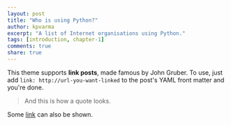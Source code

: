 ```yaml
---
layout: post
title: "Who is using Python?"
author: kpvarma
excerpt: "A list of Internet organisations using Python."
tags: [introduction, chapter-1]
comments: true
share: true
---
```


This theme supports **link posts**, made famous by John Gruber. To use, just add `link: http://url-you-want-linked` to the post's YAML front matter and you're done.

> And this is how a quote looks.

Some [link](http://www.mademistakes.com) can also be shown.